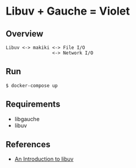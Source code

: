 Libuv + Gauche = Violet
=======================

Overview
--------

```
Libuv <-> makiki <-> File I/O
                 <-> Network I/O
```

Run
---

```
$ docker-compose up
```

Requirements
------------

* libgauche
* libuv

References
----------
* [An Introduction to libuv](https://nikhilm.github.io/uvbook/index.html)
